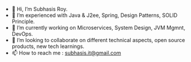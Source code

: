 - 👋 Hi, I’m Subhasis Roy.
- 👀 I’m experienced with Java & J2ee, Spring, Design Patterns, SOLID Principle.
- 🌱 I’m currently working on Microservices, System Design, JVM Mgmnt, DevOps.
- 💞️ I’m looking to collaborate on different technical aspects, open source products, new tech learnings.
- 📫 How to reach me : subhasis.it@gmail.com

<!---
subhroy/subhroy is a ✨ special ✨ repository because its `README.md` (this file) appears on your GitHub profile.
You can click the Preview link to take a look at your changes.
--->

